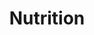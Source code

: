 ---
layout: topic
permalink: /learning/nutrition/
id: nutrition
title: Nutrition
hide_navigation: true
infos:
  title: Food and Nutrition
  description: Learn Food and Nutrition in one month and how to define a diet
resources:
  - title: What if Heart Disease and Diabetes had the same cause? | Ivor Cummins
    url: https://www.youtube.com/watch?v=ofq-8ToY2fc
  - title: Sulforaphane and Its Effects on Cancer, Mortality, Aging, Brain and Behavior, Heart Disease & More
    url: https://www.youtube.com/watch?v=zz4YVJ4aRfg
  - title: Introduction about Nutrition Facts
    url: https://www.youtube.com/playlist?list=PL5TLzNi5fYd8JyYNv0MzunIqXL1nAY0dM
  - title: Low Fat High Carbs
    url: https://www.youtube.com/watch?v=l55OjWS9pEc
  - title: How Not to Die - Michael Greger M.D.
    url: https://www.amazon.com/How-Not-Die-Discover-Scientifically/dp/1250066115
  - title: What is a Keto Diet?
    url: https://www.ruled.me/guide-keto-diet/
  - title: A Detailed Guide to the Potential Health Benefits and Risks of the Keto Diet
    url: https://www.everydayhealth.com/diet-nutrition/ketogenic-diet/what-are-benefits-risks-keto-diet/
  - title: Carb vs. Fat Metabolism – The Dr. Ted Naiman Hydraulic Model
    url: https://www.dietdoctor.com/dr-ted-naiman-carb-vs-fat-metabolism-hydraulic
  - title: That Sugar Film
    url: https://www.imdb.com/title/tt3892434/
  - title: Codex recommendations on the scientific basis of health claims
    url: https://sci-hub.tw/10.1007/s00394-009-0077-z
  - title: Microbiome - Nutrition Facts
    url: https://nutritionfacts.org/topics/microbiome/
  - title: "The truth about fats: the good, the bad, and the in-between - Harvard Health Publishing"
    url: https://www.health.harvard.edu/staying-healthy/the-truth-about-fats-bad-and-good
  - title: "Chemical messengers: how hormones make us feel hungry and full"
    url: http://theconversation.com/chemical-messengers-how-hormones-make-us-feel-hungry-and-full-35545
  - title: 8 Health Benefits of Fasting, Backed by Science
    url: https://www.healthline.com/nutrition/fasting-benefits
  - title: "16/8 Intermittent Fasting: A Beginner's Guide"
    url: https://www.healthline.com/nutrition/16-8-intermittent-fasting
  - title: Dr. Satchin Panda on Time-Restricted Feeding and Its Effects on Obesity, Muscle Mass & Heart Health
    url: https://www.youtube.com/watch?v=-R-eqJDQ2nU
  - title: Intermittent fasting boosts health by strengthening daily rhythms
    url: https://www.medicalnewstoday.com/articles/324207.php
  - title: Longer daily fasting times improve health and longevity in mice
    url: https://www.nia.nih.gov/news/longer-daily-fasting-times-improve-health-and-longevity-mice
  - title: The Fat Emperor (Contains a lot of resources)
    url: http://www.thefatemperor.com
  - title: NutritionFacts (Contains a lot of resources)
    url: http://www.nutritionfact.org
  - title: Found my Fitness (Contains a lot of resources)
    url: https://www.foundmyfitness.com
projects_ideas:
  - title: Create a diet for yourself
  - title: List healthy recipes
  - title: Build a nutrition related app / webapp
experiences: ~
projects_outcome: ~
---